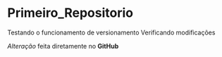 # Primeiro_Repositorio
 Testando o funcionamento de versionamento
 Verificando modificações

 *Alteração* feita diretamente no **GitHub**
